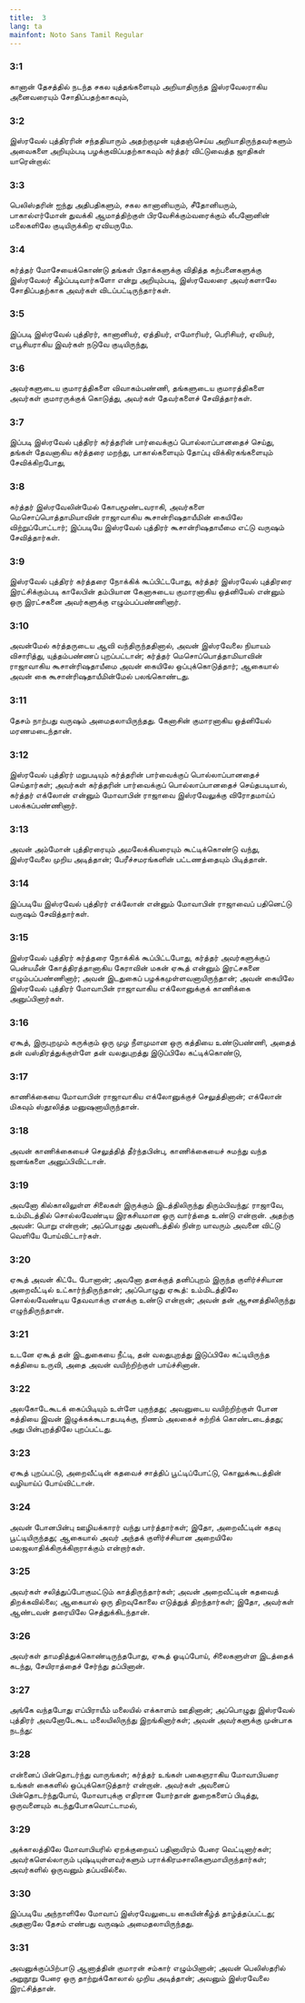 ```yaml
---
title:  3
lang: ta
mainfont: Noto Sans Tamil Regular
---
```


###  3:1

கானான் தேசத்தில் நடந்த சகல யுத்தங்களையும் அறியாதிருந்த இஸ்ரவேலராகிய அனைவரையும் சோதிப்பதற்காகவும்,

###  3:2

இஸ்ரவேல் புத்திரரின் சந்ததியாரும் அதற்குமுன் யுத்தஞ்செய்ய அறியாதிருந்தவர்களும் அவைகளை அறியும்படி பழக்குவிப்பதற்காகவும் கர்த்தர் விட்டுவைத்த ஜாதிகள் யாரென்றால்:

###  3:3

பெலிஸ்தரின் ஐந்து அதிபதிகளும், சகல கானானியரும், சீதோனியரும், பாகால்எர்மோன் துவக்கி ஆமாத்திற்குள் பிரவேசிக்கும்வரைக்கும் லீபனோனின் மலைகளிலே குடியிருக்கிற ஏவியருமே.

###  3:4

கர்த்தர் மோசேயைக்கொண்டு தங்கள் பிதாக்களுக்கு விதித்த கற்பனைகளுக்கு இஸ்ரவேலர் கீழ்ப்படிவார்களோ என்று அறியும்படி, இஸ்ரவேலரை அவர்களாலே சோதிப்பதற்காக அவர்கள் விடப்பட்டிருந்தார்கள்.

###  3:5

இப்படி இஸ்ரவேல் புத்திரர், கானானியர், ஏத்தியர், எமோரியர், பெரிசியர், ஏவியர், எபூசியராகிய இவர்கள் நடுவே குடியிருந்து,

###  3:6

அவர்களுடைய குமாரத்திகளை விவாகம்பண்ணி, தங்களுடைய குமாரத்திகளை அவர்கள் குமாரருக்குக் கொடுத்து, அவர்கள் தேவர்களைச் சேவித்தார்கள்.

###  3:7

இப்படி இஸ்ரவேல் புத்திரர் கர்த்தரின் பார்வைக்குப் பொல்லாப்பானதைச் செய்து, தங்கள் தேவனாகிய கர்த்தரை மறந்து, பாகால்களையும் தோப்பு விக்கிரகங்களையும் சேவிக்கிறபோது,

###  3:8

கர்த்தர் இஸ்ரவேலின்மேல் கோபமூண்டவராகி, அவர்களை மெசொப்பொத்தாமியாவின் ராஜாவாகிய கூசான்ரிஷதாயீமின் கையிலே விற்றுப்போட்டார்; இப்படியே இஸ்ரவேல் புத்திரர் கூசான்ரிஷதாயீமை எட்டு வருஷம் சேவித்தார்கள்.

###  3:9

இஸ்ரவேல் புத்திரர் கர்த்தரை நோக்கிக் கூப்பிட்டபோது, கர்த்தர் இஸ்ரவேல் புத்திரரை இரட்சிக்கும்படி காலேபின் தம்பியான கேனாசுடைய குமாரனாகிய ஒத்னியேல் என்னும் ஒரு இரட்சகனை அவர்களுக்கு எழும்பப்பண்ணினார்.

###  3:10

அவன்மேல் கர்த்தருடைய ஆவி வந்திருந்ததினால், அவன் இஸ்ரவேலை நியாயம் விசாரித்து, யுத்தம்பண்ணப் புறப்பட்டான்; கர்த்தர் மெசொப்பொத்தாமியாவின் ராஜாவாகிய கூசான்ரிஷதாயீமை அவன் கையிலே ஒப்புக்கொடுத்தார்; ஆகையால் அவன் கை கூசான்ரிஷதாயீமின்மேல் பலங்கொண்டது.

###  3:11

தேசம் நாற்பது வருஷம் அமைதலாயிருந்தது. கேனாசின் குமாரனாகிய ஒத்னியேல் மரணமடைந்தான்.

###  3:12

இஸ்ரவேல் புத்திரர் மறுபடியும் கர்த்தரின் பார்வைக்குப் பொல்லாப்பானதைச் செய்தார்கள்; அவர்கள் கர்த்தரின் பார்வைக்குப் பொல்லாப்பானதைச் செய்தபடியால், கர்த்தர் எக்லோன் என்னும் மோவாபின் ராஜாவை இஸ்ரவேலுக்கு விரோதமாய்ப் பலக்கப்பண்ணினார்.

###  3:13

அவன் அம்மோன் புத்திரரையும் அமலேக்கியரையும் கூட்டிக்கொண்டு வந்து, இஸ்ரவேலை முறிய அடித்தான்; பேரீச்சமரங்களின் பட்டணத்தையும் பிடித்தான்.

###  3:14

இப்படியே இஸ்ரவேல் புத்திரர் எக்லோன் என்னும் மோவாபின் ராஜாவைப் பதினெட்டு வருஷம் சேவித்தார்கள்.

###  3:15

இஸ்ரவேல் புத்திரர் கர்த்தரை நோக்கிக் கூப்பிட்டபோது, கர்த்தர் அவர்களுக்குப் பென்யமீன் கோத்திரத்தானாகிய கேராவின் மகன் ஏகூத் என்னும் இரட்சகனை எழும்பப்பண்ணினார்; அவன் இடதுகைப் பழக்கமுள்ளவனாயிருந்தான்; அவன் கையிலே இஸ்ரவேல் புத்திரர் மோவாபின் ராஜாவாகிய எக்லோனுக்குக் காணிக்கை அனுப்பினார்கள்.

###  3:16

ஏகூத், இருபுறமும் கருக்கும் ஒரு முழ நீளமுமான ஒரு கத்தியை உண்டுபண்ணி, அதைத் தன் வஸ்திரத்துக்குள்ளே தன் வலதுபுறத்து இடுப்பிலே கட்டிக்கொண்டு,

###  3:17

காணிக்கையை மோவாபின் ராஜாவாகிய எக்லோனுக்குச் செலுத்தினான்; எக்லோன் மிகவும் ஸ்தூலித்த மனுஷனாயிருந்தான்.

###  3:18

அவன் காணிக்கையைச் செலுத்தித் தீர்ந்தபின்பு, காணிக்கையைச் சுமந்து வந்த ஜனங்களை அனுப்பிவிட்டான்.

###  3:19

அவனோ கில்காலிலுள்ள சிலைகள் இருக்கும் இடத்திலிருந்து திரும்பிவந்து: ராஜாவே, உம்மிடத்தில் சொல்லவேண்டிய இரகசியமான ஒரு வார்த்தை உண்டு என்றான். அதற்கு அவன்: பொறு என்றான்; அப்பொழுது அவனிடத்தில் நின்ற யாவரும் அவனை விட்டு வெளியே போய்விட்டார்கள்.

###  3:20

ஏகூத் அவன் கிட்டே போனான்; அவனோ தனக்குத் தனிப்புறம் இருந்த குளிர்ச்சியான அறைவீட்டில் உட்கார்ந்திருந்தான்; அப்பொழுது ஏகூத்: உம்மிடத்திலே சொல்லவேண்டிய தேவவாக்கு எனக்கு உண்டு என்றான்; அவன் தன் ஆசனத்திலிருந்து எழுந்திருந்தான்.

###  3:21

உடனே ஏகூத் தன் இடதுகையை நீட்டி, தன் வலதுபுறத்து இடுப்பிலே கட்டியிருந்த கத்தியை உருவி, அதை அவன் வயிற்றிற்குள் பாய்ச்சினான்.

###  3:22

அலகோடேகூடக் கைப்பிடியும் உள்ளே புகுந்தது; அவனுடைய வயிற்றிற்குள் போன கத்தியை இவன் இழுக்கக்கூடாதபடிக்கு, நிணம் அலகைச் சுற்றிக் கொண்டடைத்தது; அது பின்புறத்திலே புறப்பட்டது.

###  3:23

ஏகூத் புறப்பட்டு, அறைவீட்டின் கதவைச் சாத்திப் பூட்டிப்போட்டு, கொலுக்கூடத்தின் வழியாய்ப் போய்விட்டான்.

###  3:24

அவன் போனபின்பு ஊழியக்காரர் வந்து பார்த்தார்கள்; இதோ, அறைவீட்டின் கதவு பூட்டியிருந்தது; ஆகையால் அவர் அந்தக் குளிர்ச்சியான அறையிலே மலஜலாதிக்கிருக்கிறாராக்கும் என்றார்கள்.

###  3:25

அவர்கள் சலித்துப்போகுமட்டும் காத்திருந்தார்கள்; அவன் அறைவீட்டின் கதவைத் திறக்கவில்லை; ஆகையால் ஒரு திறவுகோலை எடுத்துத் திறந்தார்கள்; இதோ, அவர்கள் ஆண்டவன் தரையிலே செத்துக்கிடந்தான்.

###  3:26

அவர்கள் தாமதித்துக்கொண்டிருந்தபோது, ஏகூத் ஓடிப்போய், சிலைகளுள்ள இடத்தைக் கடந்து, சேயிராத்தைச் சேர்ந்து தப்பினான்.

###  3:27

அங்கே வந்தபோது எப்பிராயீம் மலையில் எக்காளம் ஊதினான்; அப்பொழுது இஸ்ரவேல் புத்திரர் அவனோடேகூட மலையிலிருந்து இறங்கினார்கள்; அவன் அவர்களுக்கு முன்பாக நடந்து:

###  3:28

என்னைப் பின்தொடர்ந்து வாருங்கள்; கர்த்தர் உங்கள் பகைஞராகிய மோவாபியரை உங்கள் கைகளில் ஒப்புக்கொடுத்தார் என்றான். அவர்கள் அவனைப் பின்தொடர்ந்துபோய், மோவாபுக்கு எதிரான யோர்தான் துறைகளைப் பிடித்து, ஒருவனையும் கடந்துபோகவொட்டாமல்,

###  3:29

அக்காலத்திலே மோவாபியரில் ஏறக்குறையப் பதினாயிரம் பேரை வெட்டினார்கள்; அவர்களெல்லாரும் புஷ்டியுள்ளவர்களும் பராக்கிரமசாலிகளுமாயிருந்தார்கள்; அவர்களில் ஒருவனும் தப்பவில்லை.

###  3:30

இப்படியே அந்நாளிலே மோவாப் இஸ்ரவேலுடைய கையின்கீழ்த் தாழ்த்தப்பட்டது; அதனாலே தேசம் எண்பது வருஷம் அமைதலாயிருந்தது.

###  3:31

அவனுக்குப்பிற்பாடு ஆனாத்தின் குமாரன் சம்கார் எழும்பினான்; அவன் பெலிஸ்தரில் அறுநூறு பேரை ஒரு தாற்றுக்கோலால் முறிய அடித்தான்; அவனும் இஸ்ரவேலை இரட்சித்தான்.

